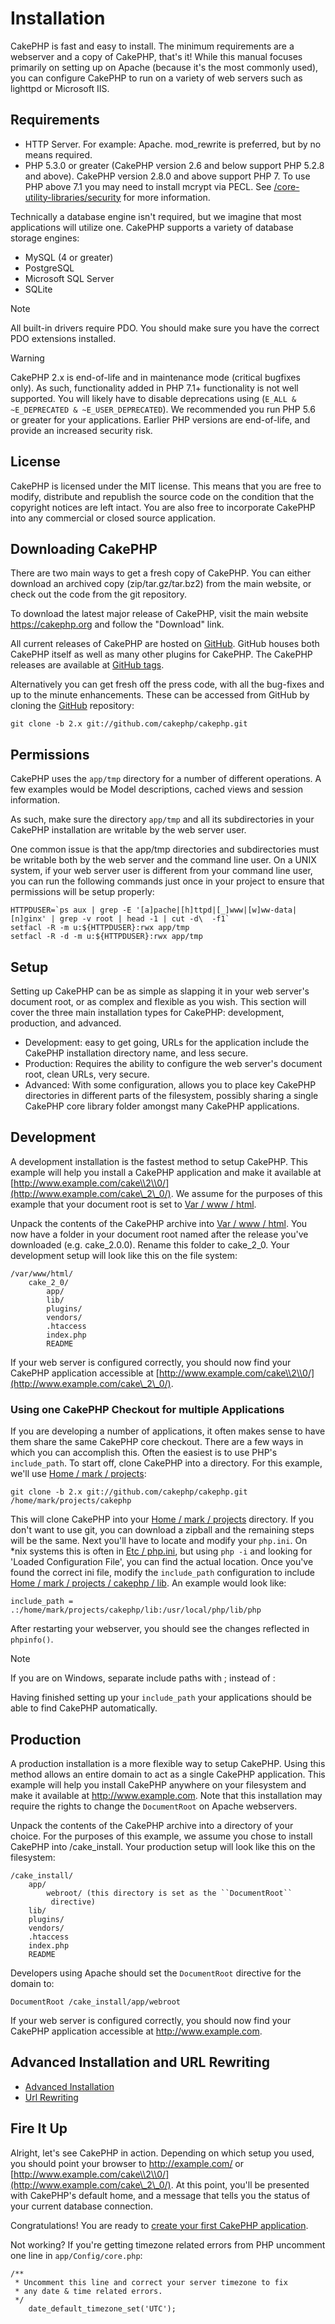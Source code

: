 # Installation

CakePHP is fast and easy to install. The minimum requirements are a webserver
and a copy of CakePHP, that's it! While this manual focuses primarily on setting
up on Apache (because it's the most commonly used), you can configure CakePHP to
run on a variety of web servers such as lighttpd or Microsoft IIS.

## Requirements

- HTTP Server. For example: Apache. mod_rewrite is preferred, but by no means
  required.
- PHP 5.3.0 or greater (CakePHP version 2.6 and below support PHP 5.2.8 and
  above). CakePHP version 2.8.0 and above support PHP 7. To use PHP above 7.1
  you may need to install mcrypt via PECL. See
  [/core-utility-libraries/security](core-utility-libraries/security.md) for more information.

Technically a database engine isn't required, but we imagine that most
applications will utilize one. CakePHP supports a variety of database storage
engines:

- MySQL (4 or greater)
- PostgreSQL
- Microsoft SQL Server
- SQLite

> [!NOTE]
> All built-in drivers require PDO. You should make sure you have the correct
> PDO extensions installed.

> [!WARNING]
> CakePHP 2.x is end-of-life and in maintenance mode (critical bugfixes only).
> As such, functionality added in PHP 7.1+ functionality is not well
> supported. You will likely have to disable deprecations using (`E_ALL & ~E_DEPRECATED & ~E_USER_DEPRECATED`). We recommended you run PHP 5.6 or greater
> for your applications. Earlier PHP versions are end-of-life, and
> provide an increased security risk.

## License

CakePHP is licensed under the MIT license. This means that you are free to
modify, distribute and republish the source code on the condition that the
copyright notices are left intact. You are also free to incorporate CakePHP
into any commercial or closed source application.

## Downloading CakePHP

There are two main ways to get a fresh copy of CakePHP. You can either download
an archived copy (zip/tar.gz/tar.bz2) from the main website, or check out the
code from the git repository.

To download the latest major release of CakePHP, visit the main website
<https://cakephp.org> and follow the "Download" link.

All current releases of CakePHP are hosted on
[GitHub](https://github.com/cakephp/cakephp). GitHub houses both CakePHP itself
as well as many other plugins for CakePHP. The CakePHP releases are available at
[GitHub tags](https://github.com/cakephp/cakephp/tags).

Alternatively you can get fresh off the press code, with all the bug-fixes and
up to the minute enhancements. These can be accessed from GitHub by cloning the
[GitHub]() repository:

    git clone -b 2.x git://github.com/cakephp/cakephp.git

## Permissions

CakePHP uses the `app/tmp` directory for a number of different operations. A
few examples would be Model descriptions, cached views and session information.

As such, make sure the directory `app/tmp` and all its subdirectories in your
CakePHP installation are writable by the web server user.

One common issue is that the app/tmp directories and subdirectories must be
writable both by the web server and the command line user. On a UNIX system, if
your web server user is different from your command line user, you can run the
following commands just once in your project to ensure that permissions will be
setup properly:

    HTTPDUSER=`ps aux | grep -E '[a]pache|[h]ttpd|[_]www|[w]ww-data|[n]ginx' | grep -v root | head -1 | cut -d\  -f1`
    setfacl -R -m u:${HTTPDUSER}:rwx app/tmp
    setfacl -R -d -m u:${HTTPDUSER}:rwx app/tmp

## Setup

Setting up CakePHP can be as simple as slapping it in your web server's document
root, or as complex and flexible as you wish. This section will cover the three
main installation types for CakePHP: development, production, and advanced.

- Development: easy to get going, URLs for the application include the CakePHP
  installation directory name, and less secure.
- Production: Requires the ability to configure the web server's document root,
  clean URLs, very secure.
- Advanced: With some configuration, allows you to place key CakePHP
  directories in different parts of the filesystem, possibly sharing a single
  CakePHP core library folder amongst many CakePHP applications.

## Development

A development installation is the fastest method to setup CakePHP. This example
will help you install a CakePHP application and make it available at
[http://www.example.com/cake\\2\\0/](http://www.example.com/cake\_2\_0/). We assume for the purposes of this example
that your document root is set to [Var / www / html](var/www/html.md).

Unpack the contents of the CakePHP archive into [Var / www / html](var/www/html.md). You now have
a folder in your document root named after the release you've downloaded (e.g.
cake_2.0.0). Rename this folder to cake_2_0. Your development setup will look
like this on the file system:

    /var/www/html/
        cake_2_0/
            app/
            lib/
            plugins/
            vendors/
            .htaccess
            index.php
            README

If your web server is configured correctly, you should now find your CakePHP
application accessible at [http://www.example.com/cake\\2\\0/](http://www.example.com/cake\_2\_0/).

### Using one CakePHP Checkout for multiple Applications

If you are developing a number of applications, it often makes sense to have
them share the same CakePHP core checkout. There are a few ways in which you can
accomplish this. Often the easiest is to use PHP's `include_path`. To start
off, clone CakePHP into a directory. For this example, we'll use
[Home / mark / projects](home/mark/projects.md):

    git clone -b 2.x git://github.com/cakephp/cakephp.git /home/mark/projects/cakephp

This will clone CakePHP into your [Home / mark / projects](home/mark/projects.md) directory. If you
don't want to use git, you can download a zipball and the remaining steps will
be the same. Next you'll have to locate and modify your `php.ini`. On \*nix
systems this is often in [Etc / php.ini](etc/php.ini.md), but using `php -i` and looking for
'Loaded Configuration File', you can find the actual location. Once you've found
the correct ini file, modify the `include_path` configuration to include
[Home / mark / projects / cakephp / lib](home/mark/projects/cakephp/lib.md). An example would look like:

    include_path = .:/home/mark/projects/cakephp/lib:/usr/local/php/lib/php

After restarting your webserver, you should see the changes reflected in
`phpinfo()`.

> [!NOTE]
> If you are on Windows, separate include paths with ; instead of :

Having finished setting up your `include_path` your applications should be
able to find CakePHP automatically.

## Production

A production installation is a more flexible way to setup CakePHP. Using this
method allows an entire domain to act as a single CakePHP application. This
example will help you install CakePHP anywhere on your filesystem and make it
available at <http://www.example.com>. Note that this installation may require the
rights to change the `DocumentRoot` on Apache webservers.

Unpack the contents of the CakePHP archive into a directory of your choice. For
the purposes of this example, we assume you chose to install CakePHP into
/cake_install. Your production setup will look like this on the filesystem:

    /cake_install/
        app/
            webroot/ (this directory is set as the ``DocumentRoot``
             directive)
        lib/
        plugins/
        vendors/
        .htaccess
        index.php
        README

Developers using Apache should set the `DocumentRoot` directive for the domain
to:

    DocumentRoot /cake_install/app/webroot

If your web server is configured correctly, you should now find your CakePHP
application accessible at <http://www.example.com>.

## Advanced Installation and URL Rewriting

- [Advanced Installation](installation/advanced-installation.md)
- [Url Rewriting](installation/url-rewriting.md)

## Fire It Up

Alright, let's see CakePHP in action. Depending on which setup you used, you
should point your browser to <http://example.com/> or
[http://www.example.com/cake\\2\\0/](http://www.example.com/cake\_2\_0/). At this point, you'll be presented with
CakePHP's default home, and a message that tells you the status of your current
database connection.

Congratulations! You are ready to [create your first CakePHP application](getting-started.md).

Not working? If you're getting timezone related errors from PHP uncomment one
line in `app/Config/core.php`:

    /**
     * Uncomment this line and correct your server timezone to fix
     * any date & time related errors.
     */
        date_default_timezone_set('UTC');
